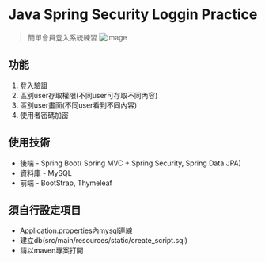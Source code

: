# Java Spring Security Loggin Practice

> 簡單會員登入系統練習
![image](https://i.imgur.com/m7zd4Mk.png)

## 功能
1. 登入驗證
2. 區別user存取權限(不同user可存取不同內容)
3. 區別user畫面(不同user看到不同內容)
4. 使用者密碼加密

## 使用技術
- 後端 - Spring Boot( Spring MVC + Spring Security, Spring Data JPA)
- 資料庫 - MySQL
- 前端 - BootStrap, Thymeleaf

## 須自行設定項目
- Application.properties內mysql連線
- 建立db(src/main/resources/static/create_script.sql)
- 請以maven專案打開
